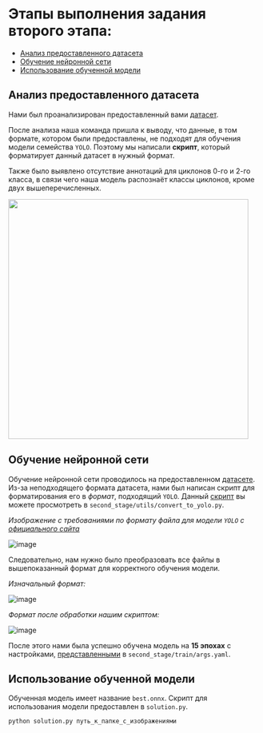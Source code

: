 


# Этапы выполнения задания второго этапа:
- [Анализ предоставленного датасета](#анализ-предоставленного-датасета)
- [Обучение нейронной сети](#обучение-нейронной-сети)
- [Использование обученной модели](#использование-обученной-модели)

## Анализ предоставленного датасета
Нами был проанализирован предоставленный вами [датасет](https://github.com/academy21/TC-Satellite-DataSet/tree/main).

После анализа наша команда пришла к выводу, что данные, в том формате, котором были предоставлены, не подходят для обучения модели семейства `YOLO`. Поэтому мы написали **скрипт**, который форматирует данный датасет в нужный формат.

Также было выявлено отсутствие аннотаций для циклонов 0-го и 2-го класса, в связи чего наша модель распознаёт классы циклонов, кроме двух вышеперечисленных.

<img src="https://github.com/pocketgodru/SiriusAI_detection_tropical_cyclone/assets/104260621/af40e879-52db-48a0-b949-39c9a4e77f63" width="480" height="480">

## Обучение нейронной сети

Обучение нейронной сети проводилось на предоставленном [датасете](https://github.com/academy21/TC-Satellite-DataSet/tree/main).
Из-за неподходящего формата датасета, нами был написан скрипт для форматирования его в *формат*, подходящий `YOLO`. Данный [скрипт](https://github.com/pocketgodru/SiriusAI_detection_tropical_cyclone/blob/main/second_stage/utils/convert_to_yolo.py) вы можете просмотреть в `second_stage/utils/convert_to_yolo.py`.

*Изображение с требованиями по формату файла для модели `YOLO` c [официального сайта](https://docs.ultralytics.com/datasets/detect/#ultralytics-yolo-format)*

![image](https://github.com/pocketgodru/SiriusAI_detection_tropical_cyclone/assets/104260621/af40e879-52db-48a0-b949-39c9a4e77f63)

Следовательно, нам нужно было преобразовать все файлы в вышепоказанный формат для корректного обучения модели.

*Изначальный формат:*

![image](https://github.com/pocketgodru/SiriusAI_detection_tropical_cyclone/assets/104260621/1fc8aa51-63f4-4ccf-8f1e-922cca0037b1)


*Формат после обработки нашим скриптом:*

![image](https://github.com/pocketgodru/SiriusAI_detection_tropical_cyclone/assets/104260621/9a9a8311-f728-4331-918a-5fa4e755725f)


После этого нами была успешно обучена модель на **15 эпохах** с настройками, [представленными](https://github.com/pocketgodru/SiriusAI_detection_tropical_cyclone/blob/main/second_stage/train/args.yaml) в `second_stage/train/args.yaml`.

## Использование обученной модели
Обученная модель имеет название `best.onnx`.
Скрипт для использования модели предоставлен в `solution.py`.
```bash
python solution.py путь_к_папке_с_изображениями 
```
